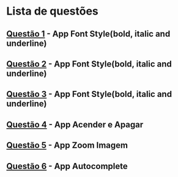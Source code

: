 # Lista de questões

## [Questão 1](https://github.com/MariaAlice00/ifpi-ads-programacao-para-dispositivos-moveis/tree/main/atividade12/font_style/lib/main.dart) - App Font Style(bold, italic and underline)
## [Questão 2](https://github.com/MariaAlice00/ifpi-ads-programacao-para-dispositivos-moveis/tree/main/atividade12/focus_next/lib/main.dart) - App Font Style(bold, italic and underline)
## [Questão 3](https://github.com/MariaAlice00/ifpi-ads-programacao-para-dispositivos-moveis/tree/main/atividade12/checkbox/lib/main.dart) - App Font Style(bold, italic and underline)
## [Questão 4](https://github.com/MariaAlice00/ifpi-ads-programacao-para-dispositivos-moveis/tree/main/atividade12/turn_on_off/lib/main.dart) - App Acender e Apagar
## [Questão 5](https://github.com/MariaAlice00/ifpi-ads-programacao-para-dispositivos-moveis/tree/main/atividade12/zoom_image/lib/main.dart) - App Zoom Imagem
## [Questão 6](https://github.com/MariaAlice00/ifpi-ads-programacao-para-dispositivos-moveis/tree/main/atividade12/autocomplete_listview/lib/main.dart) - App Autocomplete